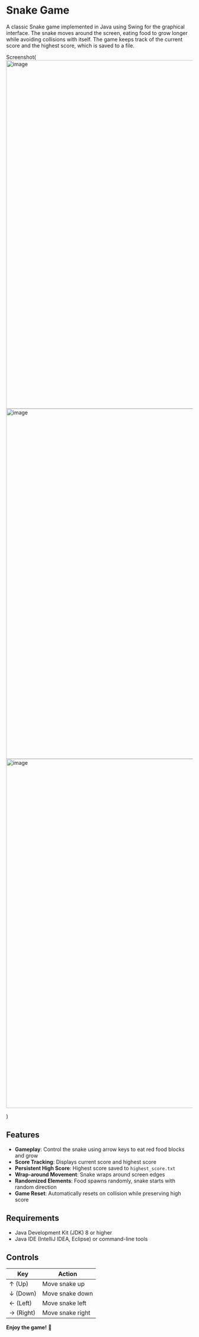 # Snake Game

A classic Snake game implemented in Java using Swing for the graphical interface. The snake moves around the screen, eating food to grow longer while avoiding collisions with itself. The game keeps track of the current score and the highest score, which is saved to a file.

Screenshot(<img width="1208" height="941" alt="image" src="https://github.com/user-attachments/assets/6ae01b1e-4677-4eed-9f19-edbee4defa5f" />
<img width="1201" height="946" alt="image" src="https://github.com/user-attachments/assets/3e7e493c-6f36-43e6-af23-30d17854a543" />
<img width="1197" height="943" alt="image" src="https://github.com/user-attachments/assets/008d8603-af98-4b30-b4da-bc92f81d4df3" />


)

## Features

- **Gameplay**: Control the snake using arrow keys to eat red food blocks and grow
- **Score Tracking**: Displays current score and highest score
- **Persistent High Score**: Highest score saved to `highest_score.txt`
- **Wrap-around Movement**: Snake wraps around screen edges
- **Randomized Elements**: Food spawns randomly, snake starts with random direction
- **Game Reset**: Automatically resets on collision while preserving high score

## Requirements

- Java Development Kit (JDK) 8 or higher
- Java IDE (IntelliJ IDEA, Eclipse) or command-line tools


## Controls

| Key        | Action         |
|------------|----------------|
| ↑ (Up)     | Move snake up  |
| ↓ (Down)   | Move snake down|
| ← (Left)   | Move snake left|
| → (Right)  | Move snake right|


**Enjoy the game!** 🐍
